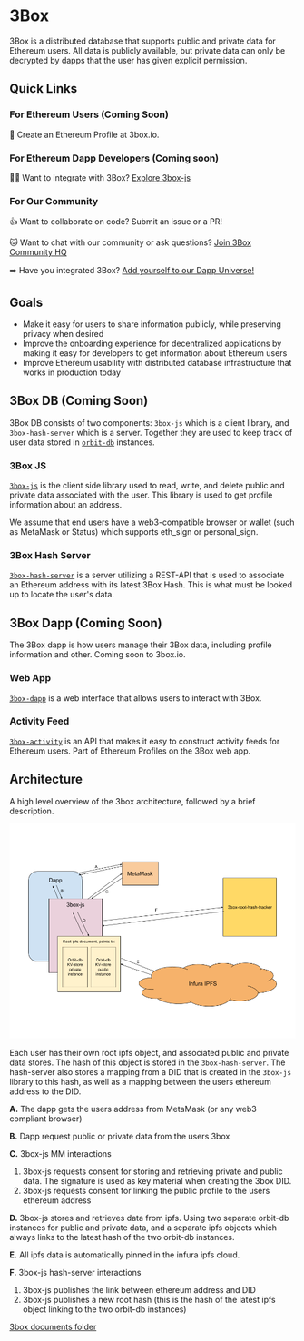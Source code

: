 # 3Box
3Box is a distributed database that supports public and private data for Ethereum users. All data is publicly available, but private data can only be decrypted by dapps that the user has given explicit permission.

## Quick Links

### For Ethereum Users (Coming Soon)
👤 Create an Ethereum Profile at 3box.io.

### For Ethereum Dapp Developers (Coming soon)
👩‍💻 Want to integrate with 3Box? [Explore 3box-js](https://www.github.com/uport-project/3box-js)

### For Our Community
👍 Want to collaborate on code? Submit an issue or a PR!  

🐱 Want to chat with our community or ask questions? [Join 3Box Community HQ](https://mailchi.mp/c671ca2b8093/3box)

➡️ Have you integrated 3Box? [Add yourself to our Dapp Universe!](./COMMUNITY-PROJECTS.md)

## Goals
* Make it easy for users to share information publicly, while preserving privacy when desired
* Improve the onboarding experience for decentralized applications by making it easy for developers to get information about Ethereum users
* Improve Ethereum usability with distributed database infrastructure that works in production today

## 3Box DB (Coming Soon)
3Box DB consists of two components: `3box-js` which is a client library, and `3box-hash-server` which is a server. Together they are used to keep track of user data stored in [`orbit-db`](https://github.com/orbitdb/orbit-db) instances.

### 3Box JS
[`3box-js`](https://www.github.com/uport-project/3box-js) is the client side library used to read, write, and delete public and private data associated with the user. This library is used to get profile information about an address.

We assume that end users have a web3-compatible browser or wallet (such as MetaMask or Status) which supports eth_sign or personal_sign.

### 3Box Hash Server
[`3box-hash-server`](https://www.github.com/uport-project/3box-hash-server) is a server utilizing a REST-API that is used to associate an Ethereum address with its latest 3Box Hash. This is what must be looked up to locate the user's data.    

## 3Box Dapp (Coming Soon)
The 3Box dapp is how users manage their 3Box data, including profile information and other. Coming soon to 3box.io.

### Web App
[`3box-dapp`](https://www.github.com/uport-project/3box-dapp) is a web interface that allows users to interact with 3Box.

### Activity Feed
[`3box-activity`](https://www.github.com/uport-project/3box-activity) is an API that makes it easy to construct activity feeds for Ethereum users. Part of Ethereum Profiles on the 3Box web app.

## Architecture
A high level overview of the 3box architecture, followed by a brief description.

![3Box Architecture Diagram](./3box_architecture_diagram.png)


Each user has their own root ipfs object, and associated public and private data stores. The hash of this object is stored in the `3box-hash-server`. The hash-server also stores a mapping from a DID that is created in the `3box-js` library to this hash, as well as a mapping between the users ethereum address to the DID.


**A.** The dapp gets the users address from MetaMask (or any web3 compliant browser)

**B.** Dapp request public or private data from the users 3box

**C.** 3box-js MM interactions
  1. 3box-js requests consent for storing and retrieving private and public data. The signature is used as key material when creating the 3box DID.
  2. 3box-js requests consent for linking the public profile to the users ethereum address

**D.** 3box-js stores and retrieves data from ipfs. Using two separate orbit-db instances for public and private data, and a separate ipfs objects which always links to the latest hash of the two orbit-db instances.

**E.** All ipfs data is automatically pinned in the infura ipfs cloud.

**F.** 3box-js hash-server interactions
  1. 3box-js publishes the link between ethereum address and DID
  2. 3box-js publishes a new root hash (this is the hash of the latest ipfs object linking to the two orbit-db instances)


[3box documents folder](https://drive.google.com/drive/folders/16lZWMVFLKLk2nAZJQ7xQyzHKZzK734Ov?usp=sharing)

